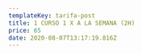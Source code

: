 ```yaml
---
templateKey: tarifa-post
title: 1 CURSO 1 X A LA SEMANA (2H)
price: 65
date: 2020-08-07T13:17:19.816Z
---
```

